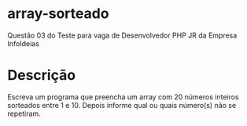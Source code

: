 # array-sorteado

Questão 03 do Teste para vaga de Desenvolvedor PHP JR da Empresa InfoIdeias

# Descrição

Escreva um programa que preencha um array com 20 números inteiros sorteados entre 1 e 10. Depois informe qual ou quais número(s) não se repetiram.
